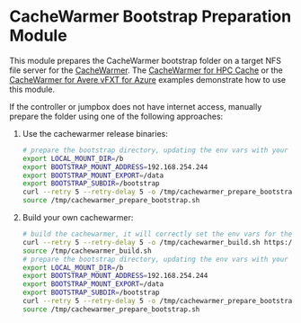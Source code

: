 # CacheWarmer Bootstrap Preparation Module

This module prepares the CacheWarmer bootstrap folder on a target NFS file server for the [CacheWarmer](../../../go/cmd/cachewarmer).  The [CacheWarmer for HPC Cache](../../examples/HPC%20Cache/cachewarmer) or the [CacheWarmer for Avere vFXT for Azure](../../examples/vfxt/cachewarmer) examples demonstrate how to use this module.

If the controller or jumpbox does not have internet access, manually prepare the folder using one of the following approaches:

1. Use the cachewarmer release binaries:
    ```bash
    # prepare the bootstrap directory, updating the env vars with your own vars
    export LOCAL_MOUNT_DIR=/b
    export BOOTSTRAP_MOUNT_ADDRESS=192.168.254.244
    export BOOTSTRAP_MOUNT_EXPORT=/data
    export BOOTSTRAP_SUBDIR=/bootstrap
    curl --retry 5 --retry-delay 5 -o /tmp/cachewarmer_prepare_bootstrap.sh https://raw.githubusercontent.com/Azure/Avere/main/src/terraform/modules/cachewarmer_prepare_bootstrapdir/cachewarmer_prepare_bootstrap.sh
    source /tmp/cachewarmer_prepare_bootstrap.sh
    ```

1. Build your own cachewarmer:
    ```bash
    # build the cachewarmer, it will correctly set the env vars for the paths
    curl --retry 5 --retry-delay 5 -o /tmp/cachewarmer_build.sh https://raw.githubusercontent.com/Azure/Avere/main/src/terraform/modules/cachewarmer_prepare_bootstrapdir/cachewarmer_build.sh
    source /tmp/cachewarmer_build.sh
    # prepare the bootstrap directory, updating the env vars with your own vars
    export LOCAL_MOUNT_DIR=/b
    export BOOTSTRAP_MOUNT_ADDRESS=192.168.254.244
    export BOOTSTRAP_MOUNT_EXPORT=/data
    export BOOTSTRAP_SUBDIR=/bootstrap
    curl --retry 5 --retry-delay 5 -o /tmp/cachewarmer_prepare_bootstrap.sh https://raw.githubusercontent.com/Azure/Avere/main/src/terraform/modules/cachewarmer_prepare_bootstrapdir/cachewarmer_prepare_bootstrap.sh
    source /tmp/cachewarmer_prepare_bootstrap.sh
    ```
